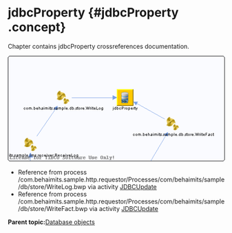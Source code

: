 # jdbcProperty {#jdbcProperty .concept}

Chapter contains jdbcProperty crossreferences documentation.

![](cross_jdbcProperty.png)

-   Reference from process /com.behaimits.sample.http.requestor/Processes/com/behaimits/sample/db/store/WriteLog.bwp via activity [JDBCUpdate](../../../projects/com.behaimits.sample.http.requestor/Processes/com/behaimits/sample/db/store/WriteLog.bwp.md#)
-   Reference from process /com.behaimits.sample.http.requestor/Processes/com/behaimits/sample/db/store/WriteFact.bwp via activity [JDBCUpdate](../../../projects/com.behaimits.sample.http.requestor/Processes/com/behaimits/sample/db/store/WriteFact.bwp.md#)

**Parent topic:**[Database objects](../../../cross/dataflow/databaseobjects/databaseobjects.md)


